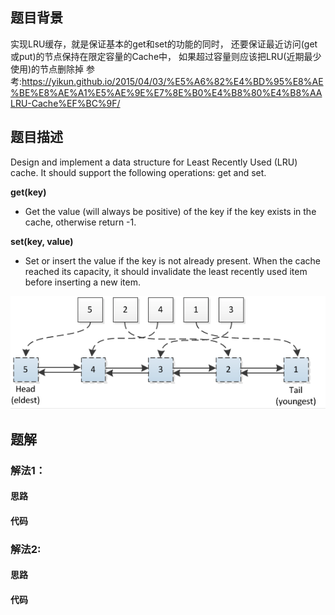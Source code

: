 ## 题目背景
  实现LRU缓存，就是保证基本的get和set的功能的同时，
  还要保证最近访问(get或put)的节点保持在限定容量的Cache中，
  如果超过容量则应该把LRU(近期最少使用)的节点删除掉
  参考:https://yikun.github.io/2015/04/03/%E5%A6%82%E4%BD%95%E8%AE%BE%E8%AE%A1%E5%AE%9E%E7%8E%B0%E4%B8%80%E4%B8%AALRU-Cache%EF%BC%9F/
## 题目描述

Design and implement a data structure for Least Recently Used (LRU) cache. 
It should support the following operations: get and set.

**get(key)**
 - Get the value (will always be positive) of the key if the key exists in the cache, 
 otherwise return -1.

**set(key, value)**
 - Set or insert the value if the key is not already present. 
 When the cache reached its capacity, it should invalidate the least recently 
 used item before inserting a new item.
 
 ![aa](/src/main/java/image/LRU.png)
## 题解

### 解法1：

#### 思路

#### 代码

### 解法2:

#### 思路

#### 代码
